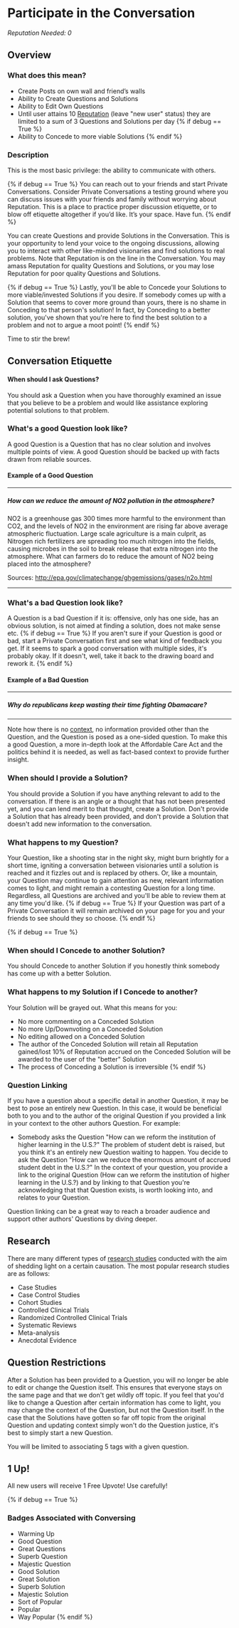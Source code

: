 # Participate in the Conversation #
*Reputation Needed: 0*

## Overview ##
### What does this mean? ###

- Create Posts on own wall and friend’s walls
- Ability to Create Questions and Solutions
- Ability to Edit Own Questions
- Until user attains 10 [Reputation][2] (leave "new user" status) they are 
  limited to a sum of 3 Questions and Solutions per day
{% if debug == True %}
- Ability to Concede to more viable Solutions
{% endif %}


### Description ###
This is the most basic privilege: the ability to communicate with others.

{% if debug == True %}
You can reach out to your friends and start Private Conversations. Consider 
Private Conversations a testing ground where you can discuss issues with your 
friends and family without worrying about Reputation. This is a place to 
practice proper discussion etiquette, or to blow off etiquette altogether if 
you’d like. It’s your space. Have fun.
{% endif %}

You can create Questions and provide Solutions in the Conversation. This is your opportunity to lend your voice to the ongoing discussions, 
allowing you to interact with other like-minded visionaries and find solutions 
to real problems. Note that Reputation is on the line in the 
Conversation. You may amass Reputation for quality Questions and 
Solutions, or you may lose Reputation for poor quality Questions and Solutions. 

{% if debug == True %}
Lastly, you'll be able to Concede your Solutions to more viable/invested 
Solutions if you desire. If somebody comes up with a Solution that seems to 
cover more ground than yours, there is no shame in Conceding to that person's 
solution! In fact, by Conceding to a better solution, you've shown that you're 
here to find the best solution to a problem and not to argue a moot point! 
{% endif %}

Time to stir the brew!  
 

## Conversation Etiquette ##
#### When should I ask Questions? ####
You should ask a Question when you have thoroughly examined an issue that 
you believe to be a problem and would like assistance exploring potential 
solutions to that problem. 

### What's a good Question look like? ###
A good Question is a Question that has no clear solution and involves multiple 
points of view. A good Question should be backed up with facts drawn from 
reliable sources. 

#### Example of a Good Question ####
** **
##### How can we reduce the amount of NO2 pollution in the atmosphere? ####
NO2 is a greenhouse gas 300 times more harmful to the environment than CO2, 
and the levels of NO2 in the environment are rising far above average 
atmospheric fluctuation. Large scale agriculture is a main culprit, as 
Nitrogen rich fertilizers are spreading too much nitrogen into the fields, 
causing microbes in the soil to break release that extra nitrogen into the 
atmosphere. What can farmers do to reduce the amount of NO2 being placed into 
the atmosphere? 

Sources: http://epa.gov/climatechange/ghgemissions/gases/n2o.html
** **
### What's a bad Question look like? ###
A Question is a bad Question if it is: offensive, only has one side, 
has an obvious solution, is not aimed at finding a solution, does not make 
sense etc. 
{% if debug == True %}
If you aren't sure if your Question is good or bad, start a 
Private Conversation first and see what kind of feedback you get. If it 
seems to spark a good conversation with multiple sides, it's probably okay. 
If it doesn't, well, take it back to the drawing board and rework it. 
{% endif %}

#### Example of a Bad Question #####
** **
##### Why do republicans keep wasting their time fighting Obamacare? #####
** **

Note how there is no [context][3], no information provided other than the Question, 
and the Question is posed as a one-sided question. To make this a good Question,
a more in-depth look at the Affordable Care Act and the politics behind it is 
needed, as well as fact-based context to provide further insight. 

### When should I provide a Solution? ##
You should provide a Solution if you have anything relevant to add to the 
conversation. If there is an angle or a thought that has not been presented 
yet, and you can lend merit to that thought, create a Solution. Don't 
provide a Solution that has already been provided, and don't provide a 
Solution that doesn't add new information to the conversation. 

### What happens to my Question? ###
Your Question, like a shooting star in the night sky, might burn brightly for 
a short time, igniting a conversation between visionaries until a solution is 
reached and it fizzles out and is replaced by others. Or, like a mountain, 
your Question may continue to gain attention as new, relevant 
information comes to light, and might remain a contesting Question for a 
long time. Regardless, all Questions are archived and you'll be able to review 
them at any time you'd like. 
{% if debug == True %}
If your Question was part of a 
Private Conversation it will remain archived on your page for you 
and your friends to see should they so choose. 
{% endif %}

{% if debug == True %}
### When should I Concede to another Solution? ###
You should Concede to another Solution if you honestly think somebody has 
come up with a better Solution. 

### What happens to my Solution if I Concede to another? ###
Your Solution will be grayed out. What this means for you:

- No more commenting on a Conceded Solution
- No more Up/Downvoting on a Conceded Solution
- No editing allowed on a Conceded Solution
- The author of the Conceded Solution will retain all Reputation gained/lost
  10% of Reputation accrued on the Conceded Solution will be awarded 
  to the user of the "better" Solution 
- The process of Conceding a Solution is irreversible
{% endif %}

### Question Linking ###

If you have a question about a specific detail in another Question, it may be best to pose an entirely new Question. In this case, it would be beneficial both to you and to the author of the original Question if you provided a link in your context to the other authors Question. For example:

 - Somebody asks the Question "How can we reform the institution of higher learning in the U.S.?" The problem of student debt is raised, but you think it's an entirely new Question waiting to happen. You decide to ask the Question "How can we reduce the enormous amount of accrued student debt in the U.S.?" In the context of your question, you provide a link to the original Question (How can we reform the institution of higher learning in the U.S.?) and by linking to that Question you're acknowledging that that Question exists, is worth looking into, and relates to your Question. 
 
Question linking can be a great way to reach a broader audience and support other authors' Questions by diving deeper.  

## Research ##
There are many different types of [research studies][1] conducted with the aim of 
shedding light on a certain causation. The most popular research studies are 
as follows:

- Case Studies
- Case Control Studies
- Cohort Studies
- Controlled Clinical Trials
- Randomized Controlled Clinical Trials
- Systematic Reviews
- Meta-analysis 
- Anecdotal Evidence

## Question Restrictions ##
After a Solution has been provided to a Question, you will no longer be able 
to edit or change the Question itself. This ensures that everyone stays on the 
same page and that we don't get wildly off topic. If you feel that you'd like 
to change a Question after certain information has come to light, you may 
change the context of the Question, but not the Question itself. In the 
case that the Solutions have gotten so far off topic from the original Question
and updating context simply won't do the Question justice, it's best to simply
start a new Question. 

You will be limited to associating 5 tags with a given question. 
## 1 Up! ##
All new users will receive 1 Free Upvote! Use carefully! 

{% if debug == True %}
### Badges Associated with Conversing ###
- Warming Up
- Good Question
- Great Questions
- Superb Question
- Majestic Question
- Good Solution
- Great Solution
- Superb Solution
- Majestic Solution
- Sort of Popular
- Popular
- Way Popular
{% endif %}


[1]: /help/conversation/research/
[2]: /help/reputation/
[3]: /help/questions/context/
